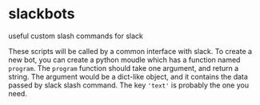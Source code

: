 # slackbots
useful custom slash commands for slack

These scripts will be called by a common interface with slack.
To create a new bot, you can create a python moudle which has a function named `program`. 
The `program` function should take one argument, and return a string. 
The argument would be a dict-like object, and it contains the data passed by slack slash command. The key `'text'` is probably the one you need. 
